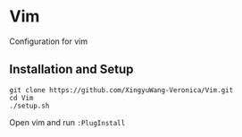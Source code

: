 # Vim
Configuration for vim

## Installation and Setup
```
git clone https://github.com/XingyuWang-Veronica/Vim.git
cd Vim
./setup.sh
```
Open vim and run `:PlugInstall`

